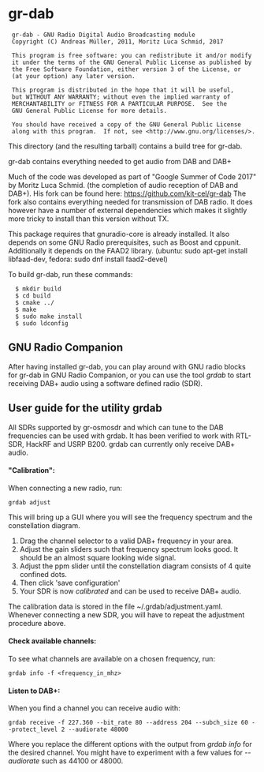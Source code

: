 gr-dab
======

```
 gr-dab - GNU Radio Digital Audio Broadcasting module
 Copyright (C) Andreas Müller, 2011, Moritz Luca Schmid, 2017

 This program is free software: you can redistribute it and/or modify
 it under the terms of the GNU General Public License as published by
 the Free Software Foundation, either version 3 of the License, or
 (at your option) any later version.

 This program is distributed in the hope that it will be useful,
 but WITHOUT ANY WARRANTY; without even the implied warranty of
 MERCHANTABILITY or FITNESS FOR A PARTICULAR PURPOSE.  See the
 GNU General Public License for more details.

 You should have received a copy of the GNU General Public License
 along with this program.  If not, see <http://www.gnu.org/licenses/>.
```


This directory (and the resulting tarball) contains a build tree for
gr-dab.

gr-dab contains everything needed to get audio from DAB and DAB+

Much of the code was developed as part of "Google Summer of Code 2017" by
Moritz Luca Schmid. (the completion of audio reception of DAB and DAB+).
His fork can be found here: https://github.com/kit-cel/gr-dab The fork also
contains everything needed for transmission of DAB radio. It does however have
a number of external dependencies which makes it slightly more tricky to
install than this version without TX.

This package requires that gnuradio-core is already installed.  It
also depends on some GNU Radio prerequisites, such as Boost and
cppunit. Additionally it depends on the FAAD2 library. (ubuntu: sudo apt-get
install libfaad-dev, fedora: sudo dnf install faad2-devel)

To build gr-dab, run these commands:

```
  $ mkdir build
  $ cd build
  $ cmake ../
  $ make
  $ sudo make install
  $ sudo ldconfig
```

GNU Radio Companion
-------------------

After having installed gr-dab, you can play around with GNU radio blocks for gr-dab in GNU Radio Companion, or you can use the tool *grdab* to start receiving DAB+ audio using a software defined radio (SDR).


User guide for the utility **grdab**
------------------------------------

All SDRs supported by gr-osmosdr and which can tune to the DAB frequencies can be used with grdab. It has been verified to work with RTL-SDR, HackRF and USRP B200. grdab can currently only receive DAB+ audio.


#### "Calibration":

When connecting a new radio, run:

```
grdab adjust
```

This will bring up a GUI where you will see the frequency spectrum and the constellation diagram.

1. Drag the channel selector to a valid DAB+ frequency in your area.
2. Adjust the gain sliders such that frequency spectrum looks good. It should be an almost square looking wide signal.
3. Adjust the ppm slider until the constellation diagram consists of 4 quite confined dots.
4. Then click 'save configuration'
5. Your SDR is now *calibrated* and can be used to receive DAB+ audio.

The calibration data is stored in the file ~/.grdab/adjustment.yaml. Whenever connecting a new SDR, you will have to repeat the adjustment procedure above.

#### Check available channels:

To see what channels are available on a chosen frequency, run:

```
grdab info -f <frequency_in_mhz>
```

#### Listen to DAB+:

When you find a channel you can receive audio with:

```
grdab receive -f 227.360 --bit_rate 80 --address 204 --subch_size 60 --protect_level 2 --audiorate 48000
```

Where you replace the different options with the output from *grdab info* for the desired channel. You might have to experiment with a few values for *--audiorate* such as 44100 or 48000.
